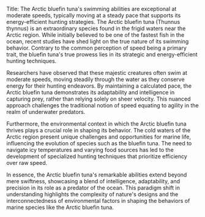 Title: The Arctic bluefin tuna's swimming abilities are exceptional at moderate speeds, typically moving at a steady pace that supports its energy-efficient hunting strategies.
The Arctic bluefin tuna (Thunnus thynnus) is an extraordinary species found in the frigid waters near the Arctic region. While initially believed to be one of the fastest fish in the ocean, recent studies have shed light on the true nature of its swimming behavior. Contrary to the common perception of speed being a primary trait, the bluefin tuna's true prowess lies in its strategic and energy-efficient hunting techniques.

Researchers have observed that these majestic creatures often swim at moderate speeds, moving steadily through the water as they conserve energy for their hunting endeavors. By maintaining a calculated pace, the Arctic bluefin tuna demonstrates its adaptability and intelligence in capturing prey, rather than relying solely on sheer velocity. This nuanced approach challenges the traditional notion of speed equating to agility in the realm of underwater predators.

Furthermore, the environmental context in which the Arctic bluefin tuna thrives plays a crucial role in shaping its behavior. The cold waters of the Arctic region present unique challenges and opportunities for marine life, influencing the evolution of species such as the bluefin tuna. The need to navigate icy temperatures and varying food sources has led to the development of specialized hunting techniques that prioritize efficiency over raw speed.

In essence, the Arctic bluefin tuna's remarkable abilities extend beyond mere swiftness, showcasing a blend of intelligence, adaptability, and precision in its role as a predator of the ocean. This paradigm shift in understanding highlights the complexity of nature's designs and the interconnectedness of environmental factors in shaping the behaviors of marine species like the Arctic bluefin tuna.